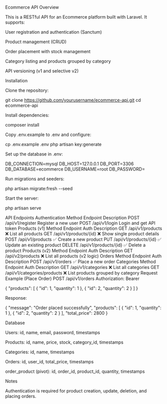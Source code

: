 Ecommerce API
Overview

This is a RESTful API for an Ecommerce platform built with Laravel. It supports:

User registration and authentication (Sanctum)

Product management (CRUD)

Order placement with stock management

Category listing and products grouped by category

API versioning (v1 and selective v2)

Installation

Clone the repository:

git clone https://github.com/yourusername/ecommerce-api.git
cd ecommerce-api

Install dependencies:

composer install

Copy .env.example to .env and configure:

cp .env.example .env
php artisan key:generate

Set up the database in .env:

DB_CONNECTION=mysql
DB_HOST=127.0.0.1
DB_PORT=3306
DB_DATABASE=ecommerce
DB_USERNAME=root
DB_PASSWORD=

Run migrations and seeders:

php artisan migrate:fresh --seed

Start the server:

php artisan serve

API Endpoints
Authentication
Method Endpoint Description
POST /api/v1/register Register a new user
POST /api/v1/login Login and get API token
Products (v1)
Method Endpoint Auth Description
GET /api/v1/products ❌ List all products
GET /api/v1/products/{id} ❌ Show single product details
POST /api/v1/products ✅ Create a new product
PUT /api/v1/products/{id} ✅ Update an existing product
DELETE /api/v1/products/{id} ✅ Delete a product
Products (v2)
Method Endpoint Auth Description
GET /api/v2/products ❌ List all products (v2 logic)
Orders
Method Endpoint Auth Description
POST /api/v1/orders ✅ Place a new order
Categories
Method Endpoint Auth Description
GET /api/v1/categories ❌ List all categories
GET /api/v1/categories/products ❌ List products grouped by category
Request Example (Place Order)
POST /api/v1/orders
Authorization: Bearer <token>

{
"products": [
{ "id": 1, "quantity": 1 },
{ "id": 2, "quantity": 2 }
]
}

Response:

{
"message": "Order placed successfully",
"products": [
{ "id": 1, "quantity": 1 },
{ "id": 2, "quantity": 2 }
],
"total_price": 2800
}

Database

Users: id, name, email, password, timestamps

Products: id, name, price, stock, category_id, timestamps

Categories: id, name, timestamps

Orders: id, user_id, total_price, timestamps

order_product (pivot): id, order_id, product_id, quantity, timestamps

Notes

Authentication is required for product creation, update, deletion, and placing orders.
